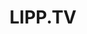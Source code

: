 ---
layout: projectPageNew
title: LIPP.TV
year: 2020
medium: website
client: Live Image Processing & Performance @ NYU ITP
isClientWork: true
paragraphs:
 - text: |
      LIPP TV was the final performance project of the Live Image Processing and Performance (LIPP) class at NYU ITP. LIPP TV is a creative response to how code, video networks, and art can be used to create a new experience in live performance. Each student has created their own short TV show influenced by video art, experimental animation, public access TV, and more.<br/><br/>
 - text: |
      I participated in the show with the <a href="/officeolympics" target="_blank">Office Olympics</a> piece, and developed the show's website.<br/><br/>
 - text: |
     Role: Web developer; Design by <a href="https://carriesijiawang.com/" target="_blank">Carrie Sijia Wang.</a>
images:
 - url: /assets/images/lipptv/1.png
 - url: /assets/images/lipptv/2.png
---